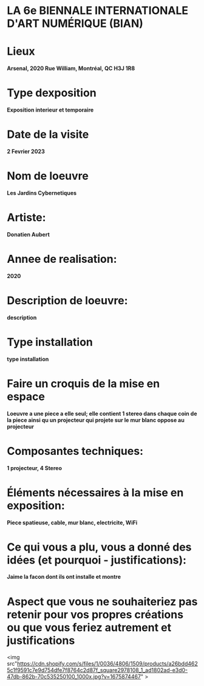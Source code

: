 # LA 6e BIENNALE INTERNATIONALE D'ART NUMÉRIQUE (BIAN)

# Lieux
**Arsenal, 2020 Rue William, Montréal, QC H3J 1R8**

# Type dexposition
**Exposition interieur et temporaire**
# Date de la visite
**2 Fevrier 2023**
# Nom de loeuvre
**Les Jardins Cybernetiques**

# Artiste:
**Donatien Aubert**

# Annee de realisation:
**2020**

# Description de loeuvre:
**description**

# Type installation
**type installation**

# Faire un croquis de la mise en espace
**Loeuvre a une piece a elle seul; elle contient 1 stereo dans chaque coin de la piece ainsi qu un projecteur qui projete sur le mur blanc oppose au projecteur**

# Composantes techniques:
**1 projecteur, 4 Stereo**

# Éléments nécessaires à la mise en exposition: 
**Piece spatieuse, cable, mur blanc, electricite, WiFi**

# Ce qui vous a plu, vous a donné des idées (et pourquoi - justifications):
 **Jaime la facon dont ils ont installe et montre**


# Aspect que vous ne souhaiteriez pas retenir pour vos propres créations ou que vous feriez autrement et justifications

<img src"https://cdn.shopify.com/s/files/1/0036/4806/1509/products/a26bdd4625c1f9591c7e9d754dfe7f8764c2d87f_square2978108_1_ad1802ad-e3d0-47db-862b-70c535250100_1000x.jpg?v=1675874467" >
